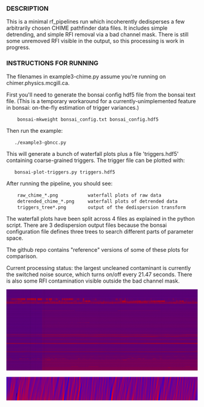 ### DESCRIPTION

This is a minimal rf_pipelines run which incoherently dedisperses a few arbitrarily
chosen CHIME pathfinder data files.  It includes simple detrending, and simple RFI
removal via a bad channel mask.  There is still some unremoved RFI visible in the output,
so this processing is work in progress.


### INSTRUCTIONS FOR RUNNING

The filenames in example3-chime.py assume you're running on chimer.physics.mcgill.ca.

First you'll need to generate the bonsai config hdf5 file from the bonsai text file.
(This is a temporary workaround for a currently-unimplemented feature in bonsai: on-the-fly
estimation of trigger variances.)
```
    bonsai-mkweight bonsai_config.txt bonsai_config.hdf5
```
Then run the example:
```
   ./example3-gbncc.py
```
This will generate a bunch of waterfall plots plus a file 'triggers.hdf5' containing
coarse-grained triggers.  The trigger file can be plotted with:
```
   bonsai-plot-triggers.py triggers.hdf5
```
After running the pipeline, you should see:
```
    raw_chime_*.png           waterfall plots of raw data
    detrended_chime_*.png     waterfall plots of detrended data
    triggers_tree*.png        output of the dedispersion transform
```
The waterfall plots have been split across 4 files as explained in the python script.
There are 3 dedispersion output files because the bonsai configuration file defines 
three trees to search different parts of parameter space.  

The github repo contains "reference" versions of some of these plots for comparison.

Current processing status: the largest uncleaned contaminant is currently the switched noise source,
which turns on/off every 21.47 seconds.  There is also some RFI contamination visible outside the
bad channel mask.

![reference_raw_chime_0.png](reference_raw_chime_0.png)

![reference_triggers_tree0.png](reference_triggers_tree0.png)


